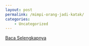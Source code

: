 ```yaml
---
layout: post
permalink: /mimpi-orang-jadi-katak/
categories:
    - Uncategorized
---
```


[Baca Selengkapnya](/03)
